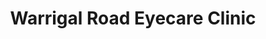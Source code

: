 ---
title: "Warrigal Road Eyecare Clinic"
url: /melbourne/warrigal-road-eyecare-clinic/
shop: Optiker
---